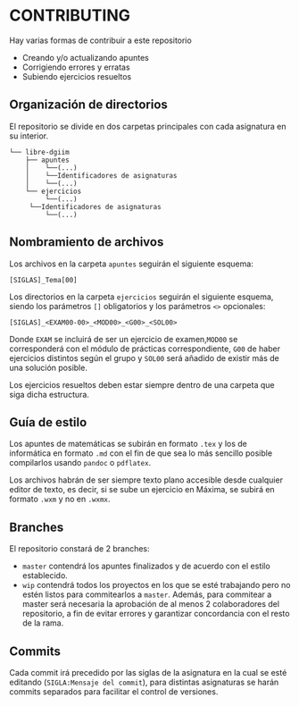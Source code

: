 # CONTRIBUTING
Hay varias formas de contribuir a este repositorio
- Creando y/o actualizando apuntes
- Corrigiendo errores y erratas
- Subiendo ejercicios resueltos

## Organización de directorios
El repositorio se divide en dos carpetas principales con cada asignatura
en su interior.
```
└── libre-dgiim
    ├── apuntes
    │	 └──(...)
    │    └──Identificadores de asignaturas
    │	 └──(...)
    └── ejercicios
    	 └──(...)
	 └──Identificadores de asignaturas
    	 └──(...)
```

## Nombramiento de archivos
Los archivos en la carpeta `apuntes` seguirán el siguiente esquema:
```
[SIGLAS]_Tema[00]
```
Los directorios en la carpeta `ejercicios` seguirán el siguiente esquema,
siendo los parámetros `[]` obligatorios y los parámetros `<>` opcionales:
```
[SIGLAS]_<EXAM00-00>_<MOD00>_<G00>_<SOL00>
```
Donde `EXAM` se incluirá de ser un ejercicio de examen,`MOD00` se 
corresponderá con el módulo de prácticas correspondiente, `G00` de haber
ejercicios distintos según el grupo y `SOL00` será añadido de existir
más de una solución posible.

Los ejercicios resueltos deben estar siempre dentro de una carpeta que
siga dicha estructura.

## Guía de estilo
Los apuntes de matemáticas se subirán en formato `.tex` y los de
informática en formato `.md` con el fin de que sea lo más sencillo
posible compilarlos usando `pandoc` o `pdflatex`.

Los archivos habrán de ser siempre texto plano accesible desde cualquier
editor de texto, es decir, si se sube un ejercicio en Máxima, se subirá
en formato `.wxm` y no en `.wxmx`.

## Branches
El repositorio constará de 2 branches:
- `master` contendrá los apuntes finalizados y de acuerdo con el estilo
establecido.
- `wip` contendrá todos los proyectos en los que se esté trabajando pero
no estén listos para commitearlos a `master`.
Además, para commitear a master será necesaria la aprobación de al menos
2 colaboradores del repositorio, a fin de evitar errores y garantizar
concordancia con el resto de la rama.

## Commits
Cada commit irá precedido por las siglas de la asignatura en la cual se
esté editando (`SIGLA:Mensaje del commit`), para distintas asignaturas
se harán commits separados para facilitar el control de versiones.
